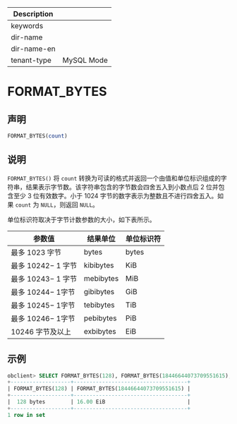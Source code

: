 | Description   |                 |
|---------------|-----------------|
| keywords      |                 |
| dir-name      |                 |
| dir-name-en   |                 |
| tenant-type   | MySQL Mode      |

# FORMAT_BYTES

## 声明

```sql
FORMAT_BYTES(count)
```

## 说明

`FORMAT_BYTES()` 将 `count` 转换为可读的格式并返回一个由值和单位标识组成的字符串，结果表示字节数。该字符串包含的字节数会四舍五入到小数点后 2 位并包含至少 3 位有效数字。小于 1024 字节的数字表示为整数且不进行四舍五入。如果 `count` 为 `NULL`，则返回 `NULL`。

单位标识符取决于字节计数参数的大小，如下表所示。

| **参数值** | **结果单位** | **单位标识符** |
| --- | --- | --- |
| 最多 1023 字节 | bytes | bytes |
| 最多 10242− 1 字节 | kibibytes | KiB |
| 最多 10243− 1 字节 | mebibytes | MiB |
| 最多 10244− 1字节 | gibibytes | GiB |
| 最多 10245− 1字节 | tebibytes | TiB |
| 最多 10246− 1字节 | pebibytes | PiB |
| 10246 字节及以上 | exbibytes | EiB |

## 示例

```sql
obclient> SELECT FORMAT_BYTES(128), FORMAT_BYTES(18446644073709551615);
+-------------------+------------------------------------+
| FORMAT_BYTES(128) | FORMAT_BYTES(18446644073709551615) |
+-------------------+------------------------------------+
|  128 bytes        | 16.00 EiB                          |
+-------------------+------------------------------------+
1 row in set
```
